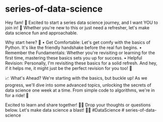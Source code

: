 # series-of-data-science

Hey fam! 👋 Excited to start a series data science journey, and I want YOU to join in! 🌟 Whether you're new to this or just need a refresher, let's make data science fun and approachable.

Why start here? 🤔
•	Get Comfortable: Let's get comfy with the basics of Python. It's like the friendly handshake before the real fun begins.
•	Remember the Fundamentals: Whether you're revisiting or learning for the first time, mastering these basics sets you up for success.
•	Helpful Revision: Personally, I'm revisiting these basics for a solid refresh. And hey, if it helps me, it might just be the perfect revision for you too! 🔄


📈 What's Ahead? We're starting with the basics, but buckle up! As we progress, we'll dive into some advanced topics, unlocking the secrets of data science one week at a time. From simple code to algorithms, we're in for a ride! 🚀

Excited to learn and share together! 🚀🤓 Drop your thoughts or questions below. Let's make data science a blast! 🚀💡 #DataScience # series-of-data-science
